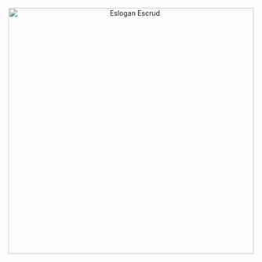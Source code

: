 <p align="center">
    <a href="https://escrud.proes.io" target="_blank">
        <img src="https://escrud.proes.io/imagenes/escrud-eslogan-transparente.png" width="500" alt="Eslogan Escrud">
    </a>
</p>